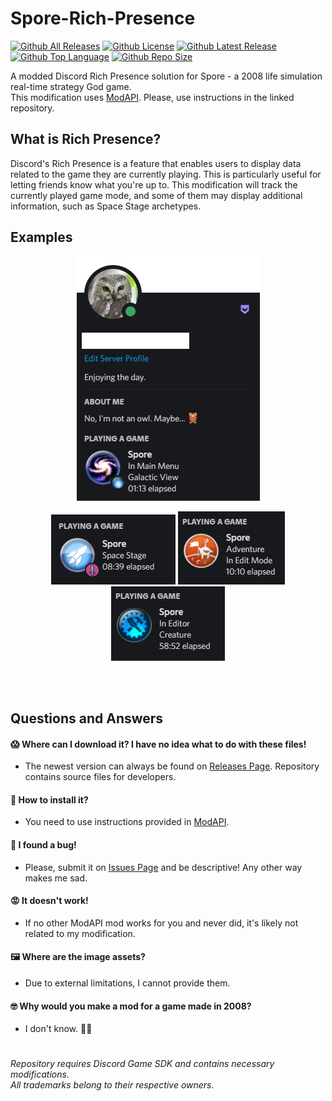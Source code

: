 # Spore-Rich-Presence
[![Github All Releases](https://img.shields.io/github/downloads/plencka/Spore-Rich-Presence/total.svg)](/../../releases/latest)
[![Github License](https://img.shields.io/github/license/plencka/Spore-Rich-Presence)](/LICENSE)
[![Github Latest Release](https://img.shields.io/github/v/release/plencka/Spore-Rich-Presence)](/../../releases/latest)
[![Github Top Language](https://img.shields.io/github/languages/top/plencka/Spore-Rich-Presence)]()
[![Github Repo Size](https://img.shields.io/github/repo-size/plencka/Spore-Rich-Presence)]()

A modded Discord Rich Presence solution for Spore - a 2008 life simulation real-time strategy God game. <br>
This modification uses [ModAPI](https://github.com/emd4600/Spore-ModAPI). Please, use instructions in the linked repository.

## What is Rich Presence?
Discord's Rich Presence is a feature that enables users to display data related to the game they are currently playing. 
This is particularly useful for letting friends know what you're up to.
This modification will track the currently played game mode, and some of them may display additional information, such as Space Stage archetypes.


## Examples
<p align="center">
  <img src="/.github/images/ExampleProfile.PNG?raw=true" />
</p>
<p align="center">
  <img src="/.github/images/StageExample.PNG?raw=true" /> <img src="/.github/images/AdventureExample.PNG?raw=true" /> <img src="/.github/images/EditorExample.PNG?raw=true" />
</p>

<br><br>
## Questions and Answers
#### :scream: Where can I download it? I have no idea what to do with these files!
* The newest version can always be found on [Releases Page](/../../releases/latest). Repository contains source files for developers.

#### :floppy_disk: How to install it?
* You need to use instructions provided in [ModAPI](https://github.com/emd4600/Spore-ModAPI).

#### :bug: I found a bug!
* Please, submit it on [Issues Page](/../../issues) and be descriptive! Any other way makes me sad.

#### :rage: It doesn't work!
* If no other ModAPI mod works for you and never did, it's likely not related to my modification.

#### :framed_picture: Where are the image assets?
* Due to external limitations, I cannot provide them.

#### :nerd_face: Why would you make a mod for a game made in 2008?
* I don't know. :man_shrugging:

#
*Repository requires Discord Game SDK and contains necessary modifications.* <br>
*All trademarks belong to their respective owners.*
